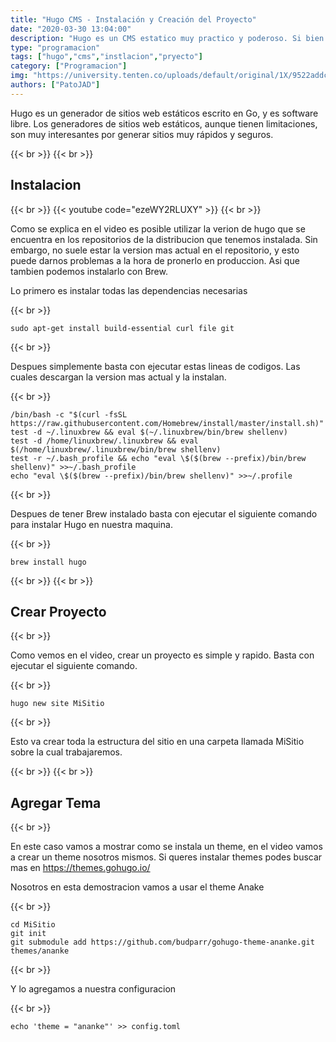 ```yaml
---
title: "Hugo CMS - Instalación y Creación del Proyecto"
date: "2020-03-30 13:04:00"
description: "Hugo es un CMS estatico muy practico y poderoso. Si bien cuenta con alguna limitacion es altametne recomendable"
type: "programacion"
tags: ["hugo","cms","instlacion","pryecto"]
category: ["Programacion"]
img: "https://university.tenten.co/uploads/default/original/1X/9522addc8fc8819adee955f85d0dbf9f83d66443.png"
authors: ["PatoJAD"]
---
```


Hugo es un generador de sitios web estáticos escrito en Go, y es software libre. Los generadores de sitios web estáticos, aunque tienen limitaciones, son muy interesantes por generar sitios muy rápidos y seguros.

{{< br >}}
{{< br >}}

## Instalacion

{{< br >}}
{{< youtube code="ezeWY2RLUXY" >}}
{{< br >}}

Como se explica en el video es posible utilizar la verion de hugo que se encuentra en los repositorios de la distribucion que tenemos instalada. Sin embargo, no suele estar la version mas actual en el repositorio, y esto puede darnos problemas a la hora de pronerlo en produccion. Asi que tambien podemos instalarlo con Brew.

Lo primero es instalar todas las dependencias necesarias

{{< br >}}

    sudo apt-get install build-essential curl file git

{{< br >}}

Despues simplemente basta con ejecutar estas lineas de codigos. Las cuales descargan la version mas actual y la instalan.

{{< br >}}

    /bin/bash -c "$(curl -fsSL https://raw.githubusercontent.com/Homebrew/install/master/install.sh)"
    test -d ~/.linuxbrew && eval $(~/.linuxbrew/bin/brew shellenv)
    test -d /home/linuxbrew/.linuxbrew && eval $(/home/linuxbrew/.linuxbrew/bin/brew shellenv)
    test -r ~/.bash_profile && echo "eval \$($(brew --prefix)/bin/brew shellenv)" >>~/.bash_profile
    echo "eval \$($(brew --prefix)/bin/brew shellenv)" >>~/.profile

{{< br >}}

Despues de tener Brew instalado basta con ejecutar el siguiente comando para instalar Hugo en nuestra maquina.

{{< br >}}

    brew install hugo

{{< br >}}
{{< br >}}

## Crear Proyecto

{{< br >}}

Como vemos en el video, crear un proyecto es simple y rapido. Basta con ejecutar el siguiente comando.

{{< br >}}

    hugo new site MiSitio

{{< br >}}

Esto va crear toda la estructura del sitio en una carpeta llamada MiSitio sobre la cual trabajaremos.

{{< br >}}
{{< br >}}

## Agregar Tema

{{< br >}}

En este caso vamos a mostrar como se instala un theme, en el video vamos a crear un theme nosotros mismos. Si queres instalar themes podes buscar mas en https://themes.gohugo.io/

Nosotros en esta demostracion vamos a usar el theme Anake

{{< br >}}

    cd MiSitio
    git init
    git submodule add https://github.com/budparr/gohugo-theme-ananke.git themes/ananke

{{< br >}}

Y lo agregamos a nuestra configuracion

{{< br >}}

    echo 'theme = "ananke"' >> config.toml

